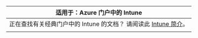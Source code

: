 |适用于：Azure 门户中的 Intune |
|--|
|正在查找有关经典门户中的 Intune 的文档？ 请阅读此 [Intune 简介](/intune/introduction-intune?toc=/intune-classic/toc.json)。|
| |

